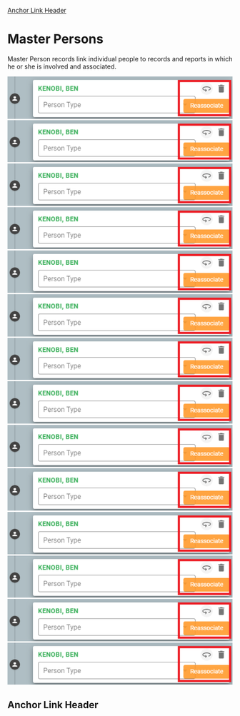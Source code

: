 ﻿[Anchor Link Header](#anchor)

# Master Persons

Master Person records link individual people to records and reports in which he or she is involved and associated.

<img src="CallSheetPerson.png"/>

<img src="CallSheetPerson.png"/>

<img src="CallSheetPerson.png"/>

<img src="CallSheetPerson.png"/>

<img src="CallSheetPerson.png"/>

<img src="CallSheetPerson.png"/>

<img src="CallSheetPerson.png"/>

<img src="CallSheetPerson.png"/>

<img src="CallSheetPerson.png"/>

<img src="CallSheetPerson.png"/>

<img src="CallSheetPerson.png"/>

<img src="CallSheetPerson.png"/>

<img src="CallSheetPerson.png"/>

<img src="CallSheetPerson.png"/>

## <a id="anchor"></a>Anchor Link Header
